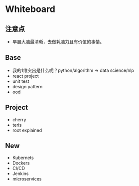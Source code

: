 # Whiteboard

## 注意点

- 早晨大脑最清晰，去做耗脑力且有价值的事情。

## Base 

- 我的1维突出是什么呢？python/algorithm -> data science/nlp
- react project
- unit test
- design pattern
- ood 

## Project 

- cherry
- teris
- root explained

## New

- Kubernets
- Dockers
- CI/CD 
- Jenkins
- microservices